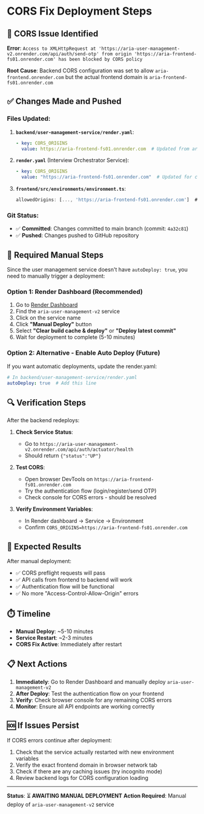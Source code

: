 # CORS Fix Deployment Steps

## 🔴 **CORS Issue Identified**

**Error**: `Access to XMLHttpRequest at 'https://aria-user-management-v2.onrender.com/api/auth/send-otp' from origin 'https://aria-frontend-fs01.onrender.com' has been blocked by CORS policy`

**Root Cause**: Backend CORS configuration was set to allow `aria-frontend.onrender.com` but the actual frontend domain is `aria-frontend-fs01.onrender.com`

## ✅ **Changes Made and Pushed**

### Files Updated:
1. **`backend/user-management-service/render.yaml`**:
   ```yaml
   - key: CORS_ORIGINS
     value: https://aria-frontend-fs01.onrender.com  # Updated from aria-frontend.onrender.com
   ```

2. **`render.yaml`** (Interview Orchestrator Service):
   ```yaml
   - key: CORS_ORIGINS
     value: "https://aria-frontend-fs01.onrender.com"  # Updated for consistency
   ```

3. **`frontend/src/environments/environment.ts`**:
   ```typescript
   allowedOrigins: [..., 'https://aria-frontend-fs01.onrender.com']  # Updated to match
   ```

### Git Status:
- ✅ **Committed**: Changes committed to main branch (commit: `4a32c81`)
- ✅ **Pushed**: Changes pushed to GitHub repository

## 🚨 **Required Manual Steps**

Since the user management service doesn't have `autoDeploy: true`, you need to manually trigger a deployment:

### Option 1: Render Dashboard (Recommended)
1. Go to [Render Dashboard](https://dashboard.render.com)
2. Find the `aria-user-management-v2` service
3. Click on the service name
4. Click **"Manual Deploy"** button
5. Select **"Clear build cache & deploy"** or **"Deploy latest commit"**
6. Wait for deployment to complete (5-10 minutes)

### Option 2: Alternative - Enable Auto Deploy (Future)
If you want automatic deployments, update the render.yaml:
```yaml
# In backend/user-management-service/render.yaml
autoDeploy: true  # Add this line
```

## 🔍 **Verification Steps**

After the backend redeploys:

1. **Check Service Status**:
   - Go to `https://aria-user-management-v2.onrender.com/api/auth/actuator/health`
   - Should return `{"status":"UP"}`

2. **Test CORS**:
   - Open browser DevTools on `https://aria-frontend-fs01.onrender.com`
   - Try the authentication flow (login/register/send OTP)
   - Check console for CORS errors - should be resolved

3. **Verify Environment Variables**:
   - In Render dashboard → Service → Environment
   - Confirm `CORS_ORIGINS=https://aria-frontend-fs01.onrender.com`

## 🎯 **Expected Results**

After manual deployment:
- ✅ CORS preflight requests will pass
- ✅ API calls from frontend to backend will work
- ✅ Authentication flow will be functional
- ✅ No more "Access-Control-Allow-Origin" errors

## ⏱️ **Timeline**

- **Manual Deploy**: ~5-10 minutes
- **Service Restart**: ~2-3 minutes
- **CORS Fix Active**: Immediately after restart

## 📋 **Next Actions**

1. **Immediately**: Go to Render Dashboard and manually deploy `aria-user-management-v2`
2. **After Deploy**: Test the authentication flow on your frontend
3. **Verify**: Check browser console for any remaining CORS errors
4. **Monitor**: Ensure all API endpoints are working correctly

## 🆘 **If Issues Persist**

If CORS errors continue after deployment:
1. Check that the service actually restarted with new environment variables
2. Verify the exact frontend domain in browser network tab
3. Check if there are any caching issues (try incognito mode)
4. Review backend logs for CORS configuration loading

---

**Status**: ⏳ **AWAITING MANUAL DEPLOYMENT**
**Action Required**: Manual deploy of `aria-user-management-v2` service
